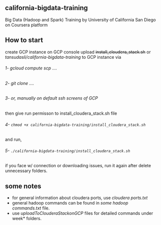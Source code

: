 ## california-bigdata-training
Big Data (Hadoop and Spark) Training by University of California San Diego on Coursera platform

## How to start
create GCP instance on GCP console
upload ~~install_cloudera_stack.sh~~ or *tansudasli/california-bigdata-training* to GCP instance via
###### 1- gcloud compute scp ....
###### 2- git clone ....
###### 3- or, manually on default ssh screens of GCP

then give run permisson to install_cloudera_stack.sh file
###### 4- `chmod +x california-bigdata-training/install_cloudera_stack.sh` 
and run, 
###### 5- `./california-bigdata-training/install_cloudera_stack.sh` 

if you face w/ connection or downloading issues, run it again after delete unnecessary folders.

## some notes
* for general information about cloudera ports, use *cloudera ports.txt* 
* general hadoop commands can be found in *some hadoop commands.txt* file. 
* use *uploadToClouderaStackonGCP* files for detailed commands under week* folders.

